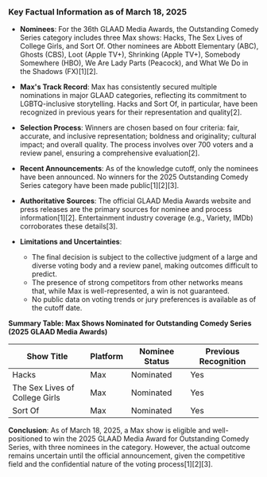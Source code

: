 ### Key Factual Information as of March 18, 2025

- **Nominees**: For the 36th GLAAD Media Awards, the Outstanding Comedy Series category includes three Max shows: Hacks, The Sex Lives of College Girls, and Sort Of. Other nominees are Abbott Elementary (ABC), Ghosts (CBS), Loot (Apple TV+), Shrinking (Apple TV+), Somebody Somewhere (HBO), We Are Lady Parts (Peacock), and What We Do in the Shadows (FX)[1][2].

- **Max's Track Record**: Max has consistently secured multiple nominations in major GLAAD categories, reflecting its commitment to LGBTQ-inclusive storytelling. Hacks and Sort Of, in particular, have been recognized in previous years for their representation and quality[2].

- **Selection Process**: Winners are chosen based on four criteria: fair, accurate, and inclusive representation; boldness and originality; cultural impact; and overall quality. The process involves over 700 voters and a review panel, ensuring a comprehensive evaluation[2].

- **Recent Announcements**: As of the knowledge cutoff, only the nominees have been announced. No winners for the 2025 Outstanding Comedy Series category have been made public[1][2][3].

- **Authoritative Sources**: The official GLAAD Media Awards website and press releases are the primary sources for nominee and process information[1][2]. Entertainment industry coverage (e.g., Variety, IMDb) corroborates these details[3].

- **Limitations and Uncertainties**:
  - The final decision is subject to the collective judgment of a large and diverse voting body and a review panel, making outcomes difficult to predict.
  - The presence of strong competitors from other networks means that, while Max is well-represented, a win is not guaranteed.
  - No public data on voting trends or jury preferences is available as of the cutoff date.

**Summary Table: Max Shows Nominated for Outstanding Comedy Series (2025 GLAAD Media Awards)**

| Show Title                     | Platform | Nominee Status | Previous Recognition |
|-------------------------------|----------|----------------|---------------------|
| Hacks                         | Max      | Nominated      | Yes                 |
| The Sex Lives of College Girls | Max      | Nominated      | Yes                 |
| Sort Of                       | Max      | Nominated      | Yes                 |

**Conclusion**: As of March 18, 2025, a Max show is eligible and well-positioned to win the 2025 GLAAD Media Award for Outstanding Comedy Series, with three nominees in the category. However, the actual outcome remains uncertain until the official announcement, given the competitive field and the confidential nature of the voting process[1][2][3].